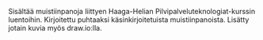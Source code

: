 Sisältää muistiinpanoja liittyen Haaga-Helian Pilvipalveluteknologiat-kurssin luentoihin. Kirjoitettu puhtaaksi käsinkirjoitetuista muistiinpanoista. Lisätty jotain kuvia myös draw.io:lla.

